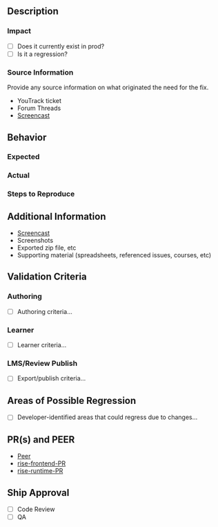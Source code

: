 ## Description

### Impact

- [ ] Does it currently exist in prod?
- [ ] Is it a regression?

### Source Information

Provide any source information on what originated the need for the fix.
+ YouTrack ticket
+ Forum Threads
+ [Screencast]()

## Behavior

### Expected

### Actual

### Steps to Reproduce

## Additional Information
+ [Screencast]()
+ Screenshots
+ Exported zip file, etc
+ Supporting material (spreadsheets, referenced issues, courses, etc)

## Validation Criteria

### Authoring
- [ ] Authoring criteria...

### Learner
- [ ] Learner criteria...

### LMS/Review Publish
- [ ] Export/publish criteria...

## Areas of Possible Regression
- [ ] Developer-identified areas that could regress due to changes...

## PR(s) and PEER
* [Peer]()
* [rise-frontend-PR]()
* [rise-runtime-PR]()

## Ship Approval
- [ ] Code Review
- [ ] QA
